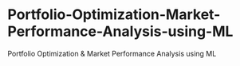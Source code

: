 # Portfolio-Optimization-Market-Performance-Analysis-using-ML
Portfolio Optimization &amp; Market Performance Analysis using ML
